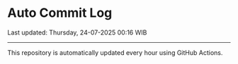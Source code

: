 # Auto Commit Log

Last updated: Thursday, 24-07-2025 00:16 WIB

---

This repository is automatically updated every hour using GitHub Actions.
